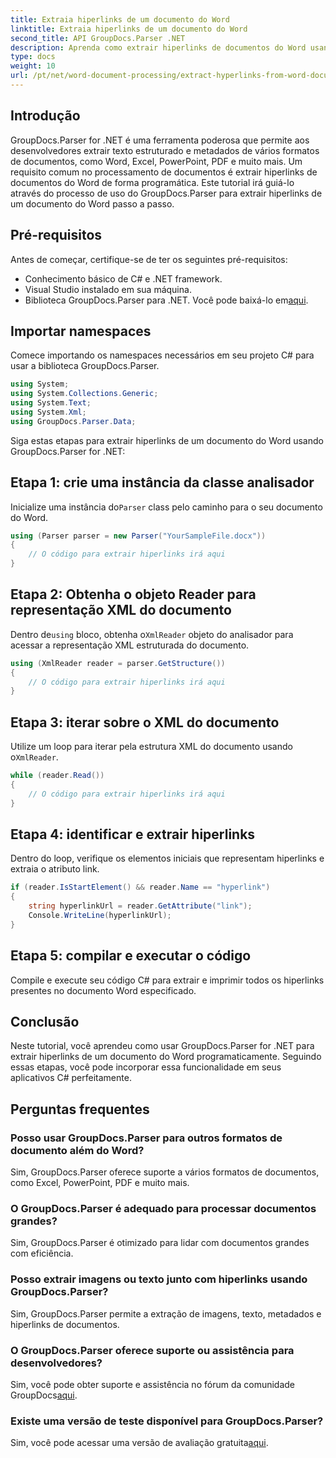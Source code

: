 ```yaml
---
title: Extraia hiperlinks de um documento do Word
linktitle: Extraia hiperlinks de um documento do Word
second_title: API GroupDocs.Parser .NET
description: Aprenda como extrair hiperlinks de documentos do Word usando GroupDocs.Parser for .NET. Guia passo a passo com exemplos de código.
type: docs
weight: 10
url: /pt/net/word-document-processing/extract-hyperlinks-from-word-document/
---
```

## Introdução
GroupDocs.Parser for .NET é uma ferramenta poderosa que permite aos desenvolvedores extrair texto estruturado e metadados de vários formatos de documentos, como Word, Excel, PowerPoint, PDF e muito mais. Um requisito comum no processamento de documentos é extrair hiperlinks de documentos do Word de forma programática. Este tutorial irá guiá-lo através do processo de uso do GroupDocs.Parser para extrair hiperlinks de um documento do Word passo a passo.
## Pré-requisitos
Antes de começar, certifique-se de ter os seguintes pré-requisitos:
- Conhecimento básico de C# e .NET framework.
- Visual Studio instalado em sua máquina.
-  Biblioteca GroupDocs.Parser para .NET. Você pode baixá-lo em[aqui](https://releases.groupdocs.com/parser/net/).
## Importar namespaces
Comece importando os namespaces necessários em seu projeto C# para usar a biblioteca GroupDocs.Parser.
```csharp
using System;
using System.Collections.Generic;
using System.Text;
using System.Xml;
using GroupDocs.Parser.Data;
```
Siga estas etapas para extrair hiperlinks de um documento do Word usando GroupDocs.Parser for .NET:
## Etapa 1: crie uma instância da classe analisador
 Inicialize uma instância do`Parser` class pelo caminho para o seu documento do Word.
```csharp
using (Parser parser = new Parser("YourSampleFile.docx"))
{
    // O código para extrair hiperlinks irá aqui
}
```
## Etapa 2: Obtenha o objeto Reader para representação XML do documento
 Dentro de`using` bloco, obtenha o`XmlReader` objeto do analisador para acessar a representação XML estruturada do documento.
```csharp
using (XmlReader reader = parser.GetStructure())
{
    // O código para extrair hiperlinks irá aqui
}
```
## Etapa 3: iterar sobre o XML do documento
Utilize um loop para iterar pela estrutura XML do documento usando o`XmlReader`.
```csharp
while (reader.Read())
{
    // O código para extrair hiperlinks irá aqui
}
```
## Etapa 4: identificar e extrair hiperlinks
Dentro do loop, verifique os elementos iniciais que representam hiperlinks e extraia o atributo link.
```csharp
if (reader.IsStartElement() && reader.Name == "hyperlink")
{
    string hyperlinkUrl = reader.GetAttribute("link");
    Console.WriteLine(hyperlinkUrl);
}
```
## Etapa 5: compilar e executar o código
Compile e execute seu código C# para extrair e imprimir todos os hiperlinks presentes no documento Word especificado.
## Conclusão
Neste tutorial, você aprendeu como usar GroupDocs.Parser for .NET para extrair hiperlinks de um documento do Word programaticamente. Seguindo essas etapas, você pode incorporar essa funcionalidade em seus aplicativos C# perfeitamente.

## Perguntas frequentes
### Posso usar GroupDocs.Parser para outros formatos de documento além do Word?
Sim, GroupDocs.Parser oferece suporte a vários formatos de documentos, como Excel, PowerPoint, PDF e muito mais.
### O GroupDocs.Parser é adequado para processar documentos grandes?
Sim, GroupDocs.Parser é otimizado para lidar com documentos grandes com eficiência.
### Posso extrair imagens ou texto junto com hiperlinks usando GroupDocs.Parser?
Sim, GroupDocs.Parser permite a extração de imagens, texto, metadados e hiperlinks de documentos.
### O GroupDocs.Parser oferece suporte ou assistência para desenvolvedores?
 Sim, você pode obter suporte e assistência no fórum da comunidade GroupDocs[aqui](https://forum.groupdocs.com/c/parser/17).
### Existe uma versão de teste disponível para GroupDocs.Parser?
 Sim, você pode acessar uma versão de avaliação gratuita[aqui](https://releases.groupdocs.com/).